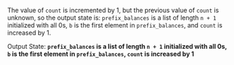 The value of `count` is incremented by 1, but the previous value of `count` is unknown, so the output state is: `prefix_balances` is a list of length `n + 1` initialized with all 0s, `b` is the first element in `prefix_balances`, and `count` is increased by 1.

Output State: **`prefix_balances` is a list of length `n + 1` initialized with all 0s, `b` is the first element in `prefix_balances`, `count` is increased by 1**